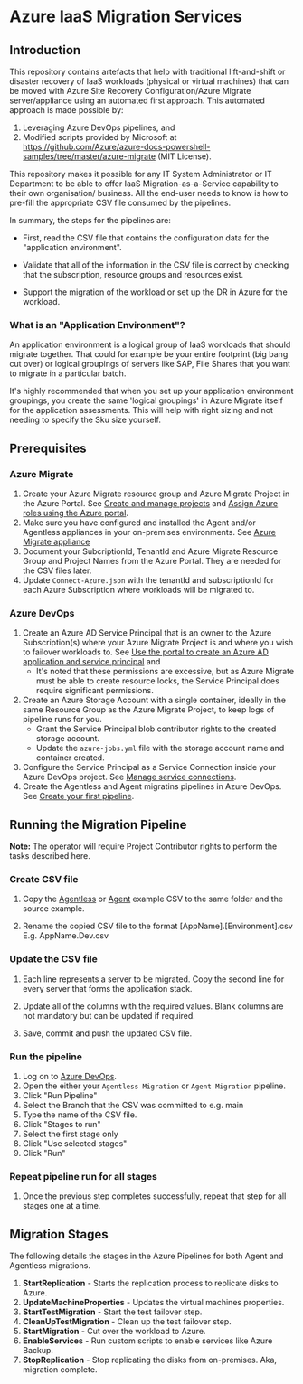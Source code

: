 # Azure IaaS Migration Services

## Introduction

This repository contains artefacts that help with traditional lift-and-shift or disaster recovery of IaaS workloads (physical or virtual machines) that can be moved with Azure Site Recovery Configuration/Azure Migrate server/appliance using an automated first approach. This automated approach is made possible by:

1. Leveraging Azure DevOps pipelines, and
1. Modified scripts provided by Microsoft at https://github.com/Azure/azure-docs-powershell-samples/tree/master/azure-migrate (MIT License).

This repository makes it possible for any IT System Administrator or IT Department to be able to offer IaaS Migration-as-a-Service capability to their own organisation/ business. All the end-user needs to know is how to pre-fill the appropriate CSV file consumed by the pipelines.

In summary, the steps for the pipelines are:

- First, read the CSV file that contains the configuration data for the "application environment".

- Validate that all of the information in the CSV file is correct by checking that the subscription, resource groups and resources exist.

- Support the migration of the workload or set up the DR in Azure for the workload.

### What is an "Application Environment"?

An application environment is a logical group of IaaS workloads that should migrate together. That could for example be your entire footprint (big bang cut over) or logical groupings of servers like SAP, File Shares that you want to migrate in a particular batch.

It's highly recommended that when you set up your application environment groupings, you create the same 'logical groupings' in Azure Migrate itself for the application assessments. This will help with right sizing and not needing to specify the Sku size yourself.

## Prerequisites

### Azure Migrate

1. Create your Azure Migrate resource group and Azure Migrate Project in the Azure Portal. See [Create and manage projects](https://docs.microsoft.com/en-us/azure/migrate/create-manage-projects) and [Assign Azure roles using the Azure portal](https://docs.microsoft.com/en-us/azure/role-based-access-control/role-assignments-portal?tabs=current).
1. Make sure you have configured and installed the Agent and/or Agentless appliances in your on-premises environments. See [Azure Migrate appliance](https://docs.microsoft.com/en-us/azure/migrate/migrate-appliance)
1. Document your SubcriptionId, TenantId and Azure Migrate Resource Group and Project Names from the Azure Portal. They are needed for the CSV files later.
1. Update `Connect-Azure.json` with the tenantId and subscriptionId for each Azure Subscription where workloads will be migrated to.

### Azure DevOps

1. Create an Azure AD Service Principal that is an owner to the Azure Subscription(s) where your Azure Migrate Project is and where you wish to failover workloads to. See [Use the portal to create an Azure AD application and service principal](https://docs.microsoft.com/en-us/azure/active-directory/develop/howto-create-service-principal-portal) and
   - It's noted that these permissions are excessive, but as Azure Migrate must be able to create resource locks, the Service Principal does require significant permissions.
1. Create an Azure Storage Account with a single container, ideally in the same Resource Group as the Azure Migrate Project, to keep logs of pipeline runs for you.
   - Grant the Service Principal blob contributor rights to the created storage account.
   - Update the `azure-jobs.yml` file with the storage account name and container created.
1. Configure the Service Principal as a Service Connection inside your Azure DevOps project. See [Manage service connections](https://docs.microsoft.com/en-us/azure/devops/pipelines/library/service-endpoints).
1. Create the Agentless and Agent migratins pipelines in Azure DevOps. See [Create your first pipeline](https://docs.microsoft.com/en-us/azure/devops/pipelines/create-first-pipeline).

## Running the Migration Pipeline

**Note:** The operator will require Project Contributor rights to perform the tasks described here.

### Create CSV file

1. Copy the [Agentless](Agentless/Applications/Example.DEV.csv) or [Agent](Agent/applications/Example.DEV.csv) example CSV to the same folder and the source example.

1. Rename the copied CSV file to the format [AppName].[Environment].csv  
   E.g. AppName.Dev.csv

### Update the CSV file

1. Each line represents a server to be migrated. Copy the second line for every server that forms the application stack.

1. Update all of the columns with the required values. Blank columns are not mandatory but can be updated if required.

1. Save, commit and push the updated CSV file.

### Run the pipeline

1. Log on to [Azure DevOps](https://dev.azure.com/).
1. Open the either your `Agentless Migration` or `Agent Migration` pipeline.
1. Click "Run Pipeline"
1. Select the Branch that the CSV was committed to
   e.g. main
1. Type the name of the CSV file.
1. Click "Stages to run"
1. Select the first stage only
1. Click "Use selected stages"
1. Click "Run"

### Repeat pipeline run for all stages

1. Once the previous step completes successfully, repeat that step for all stages one at a time.

## Migration Stages

The following details the stages in the Azure Pipelines for both Agent and Agentless migrations.

1. **StartReplication** - Starts the replication process to replicate disks to Azure.
1. **UpdateMachineProperties** - Updates the virtual machines properties.
1. **StartTestMigration** - Start the test failover step.
1. **CleanUpTestMigration** - Clean up the test failover step.
1. **StartMigration** - Cut over the workload to Azure.
1. **EnableServices** - Run custom scripts to enable services like Azure Backup.
1. **StopReplication** - Stop replicating the disks from on-premises. Aka, migration complete.
